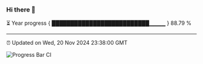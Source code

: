 ### Hi there 👋

⏳ Year progress { ██████████████████████████▁▁▁▁ } 88.79 %

---

⏰ Updated on Wed, 20 Nov 2024 23:38:00 GMT

![Progress Bar CI](https://github.com/IshwaranRudhara/GIT-ACTION/workflows/Progress%20Bar%20CI/badge.svg)
